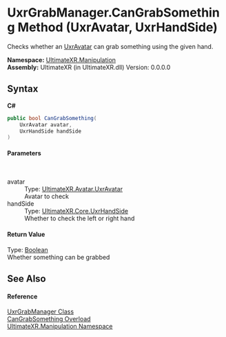 # UxrGrabManager.CanGrabSomething Method (UxrAvatar, UxrHandSide)
 

Checks whether an <a href="T_UltimateXR_Avatar_UxrAvatar">UxrAvatar</a> can grab something using the given hand.

**Namespace:**&nbsp;<a href="N_UltimateXR_Manipulation">UltimateXR.Manipulation</a><br />**Assembly:**&nbsp;UltimateXR (in UltimateXR.dll) Version: 0.0.0.0

## Syntax

**C#**<br />
``` C#
public bool CanGrabSomething(
	UxrAvatar avatar,
	UxrHandSide handSide
)
```


#### Parameters
&nbsp;<dl><dt>avatar</dt><dd>Type: <a href="T_UltimateXR_Avatar_UxrAvatar">UltimateXR.Avatar.UxrAvatar</a><br />Avatar to check</dd><dt>handSide</dt><dd>Type: <a href="T_UltimateXR_Core_UxrHandSide">UltimateXR.Core.UxrHandSide</a><br />Whether to check the left or right hand</dd></dl>

#### Return Value
Type: <a href="https://docs.microsoft.com/dotnet/api/system.boolean" target="_blank" rel="noopener noreferrer">Boolean</a><br />Whether something can be grabbed

## See Also


#### Reference
<a href="T_UltimateXR_Manipulation_UxrGrabManager">UxrGrabManager Class</a><br /><a href="Overload_UltimateXR_Manipulation_UxrGrabManager_CanGrabSomething">CanGrabSomething Overload</a><br /><a href="N_UltimateXR_Manipulation">UltimateXR.Manipulation Namespace</a><br />